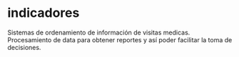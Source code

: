 # indicadores
Sistemas de ordenamiento de información de visitas medicas.
Procesamiento de data para obtener reportes y así poder facilitar la toma de decisiones.

